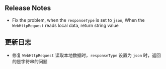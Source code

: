 ## Release Notes

* Fix the problem, when the `responseType` is set to `json`, When the `WebHttpRequest` reads local data, return string value

## 更新日志
* 修复 `WebHttpRequest` 读取本地数据时，`responseType` 设置为 `json` 时，返回的是字符串的问题